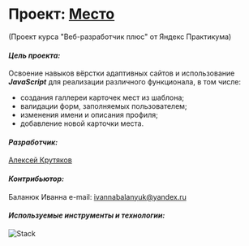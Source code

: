 # Проект: [Место](https://alexeykrutyakov.github.io/mesto-project/)

(Проект курса "Веб-разработчик плюс" от Яндекс Практикума)

#### _Цель проекта:_

Освоение навыков вёрстки адаптивных сайтов и использование **_JavaScript_**
для реализации различного функционала, в том числе:

- создания галлереи карточек мест из шаблона;
- валидации форм, заполняемых пользователем;
- изменения имени и описания профиля;
- добавление новой карточки места.

#### _Разработчик:_

[Алексей Крутяков](https://github.com/AlexeyKrutyakov)

#### _Контрибьютор:_

Баланюк Иванна
e-mail: ivannabalanyuk@yandex.ru

#### _Используемые инструменты и технологии:_

![Stack](https://skillicons.dev/icons?i=vscode,figma,git,html,css,js,webpack,babel&perline=10)
